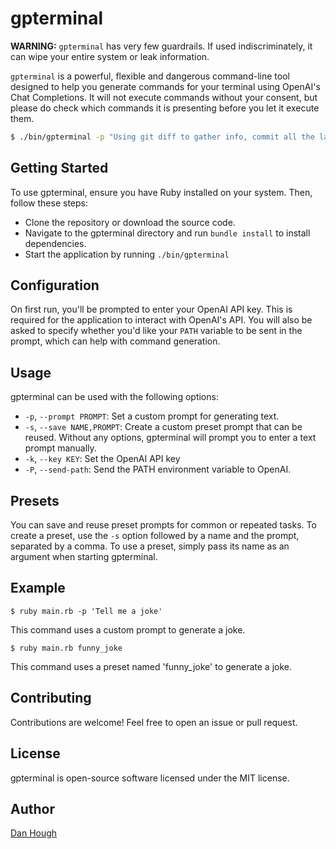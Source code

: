 # gpterminal

**WARNING:** `gpterminal` has very few guardrails. If used indiscriminately, it can wipe your entire system or leak information.

`gpterminal` is a powerful, flexible and dangerous command-line tool designed to help you generate commands for your terminal using OpenAI's Chat Completions. It will not execute commands without your consent, but please do check which commands it is presenting before you let it execute them.

```bash
$ ./bin/gpterminal -p "Using git diff to gather info, commit all the latest changes with a descriptive commit message, then push the changes"
```

## Getting Started

To use gpterminal, ensure you have Ruby installed on your system. Then, follow these steps:

- Clone the repository or download the source code.
- Navigate to the gpterminal directory and run `bundle install` to install dependencies.
- Start the application by running `./bin/gpterminal`

## Configuration

On first run, you'll be prompted to enter your OpenAI API key. This is required for the application to interact with OpenAI's API. You will also be asked to specify whether you'd like your `PATH` variable to be sent in the prompt, which can help with command generation.

## Usage

gpterminal can be used with the following options:

- `-p`, `--prompt PROMPT`: Set a custom prompt for generating text.
- `-s`, `--save NAME,PROMPT`: Create a custom preset prompt that can be reused.
  Without any options, gpterminal will prompt you to enter a text prompt manually.
- `-k`, `--key KEY`: Set the OpenAI API key
- `-P`, `--send-path`: Send the PATH environment variable to OpenAI.

## Presets

You can save and reuse preset prompts for common or repeated tasks. To create a preset, use the `-s` option followed by a name and the prompt, separated by a comma.
To use a preset, simply pass its name as an argument when starting gpterminal.

## Example

```
$ ruby main.rb -p 'Tell me a joke'
```

This command uses a custom prompt to generate a joke.

```
$ ruby main.rb funny_joke
```

This command uses a preset named 'funny_joke' to generate a joke.

## Contributing

Contributions are welcome! Feel free to open an issue or pull request.

## License

gpterminal is open-source software licensed under the MIT license.

## Author

[Dan Hough](https://danhough.com)

